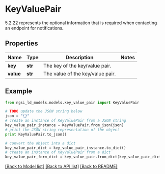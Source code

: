 # KeyValuePair

5.2.22 represents the optional information that is required when contacting an endpoint for notifications. 

## Properties
Name | Type | Description | Notes
------------ | ------------- | ------------- | -------------
**key** | **str** | The key of the key/value pair.  | 
**value** | **str** | The value of the key/value pair.  | 

## Example

```python
from ngsi_ld_models.models.key_value_pair import KeyValuePair

# TODO update the JSON string below
json = "{}"
# create an instance of KeyValuePair from a JSON string
key_value_pair_instance = KeyValuePair.from_json(json)
# print the JSON string representation of the object
print KeyValuePair.to_json()

# convert the object into a dict
key_value_pair_dict = key_value_pair_instance.to_dict()
# create an instance of KeyValuePair from a dict
key_value_pair_form_dict = key_value_pair.from_dict(key_value_pair_dict)
```
[[Back to Model list]](../README.md#documentation-for-models) [[Back to API list]](../README.md#documentation-for-api-endpoints) [[Back to README]](../README.md)


